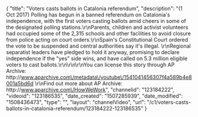 {
    "title": "Voters casts ballots in Catalonia referendum",
    "description": "(1 Oct 2017) Polling has begun in a banned referendum on Catalonia's independence, with the first voters casting ballots amid cheers in some of the designated polling stations.\r\nParents, children and activist volunteers had occupied some of the 2,315 schools and other facilities to avoid closure from police acting on court orders.\r\nSpain's Constitutional Court ordered the vote to be suspended and central authorities say it's illegal. \r\nRegional separatist leaders have pledged to hold it anyway, promising to declare independence if the \"yes\" side wins, and have called on 5.3 million eligible voters to cast ballots.\r\n\r\n\r\nYou can license this story through AP Archive: http:\/\/www.aparchive.com\/metadata\/youtube\/1541041456307f4a589b4e8001a5bd6d \r\nFind out more about AP Archive: http:\/\/www.aparchive.com\/HowWeWork",
    "channelid": "123184222",
    "videoid": "123186535",
    "date_created": "1507285939",
    "date_modified": "1508436473",
    "type": "",
    "layout": "channelVideo",
    "url": "\/c1\/voters-casts-ballots-in-catalonia-referendum\/123184222-123186535"
}